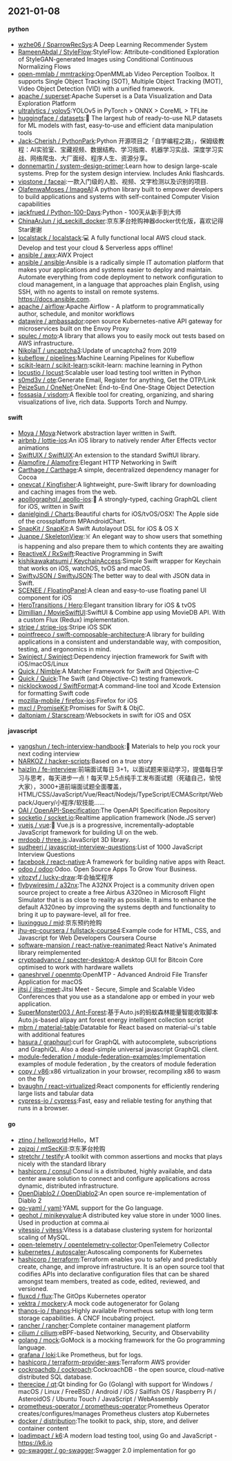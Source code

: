 ## 2021-01-08

#### python
* [wzhe06 / SparrowRecSys](https://github.com/wzhe06/SparrowRecSys):A Deep Learning Recommender System
* [RameenAbdal / StyleFlow](https://github.com/RameenAbdal/StyleFlow):StyleFlow: Attribute-conditioned Exploration of StyleGAN-generated Images using Conditional Continuous Normalizing Flows
* [open-mmlab / mmtracking](https://github.com/open-mmlab/mmtracking):OpenMMLab Video Perception Toolbox. It supports Single Object Tracking (SOT), Multiple Object Tracking (MOT), Video Object Detection (VID) with a unified framework.
* [apache / superset](https://github.com/apache/superset):Apache Superset is a Data Visualization and Data Exploration Platform
* [ultralytics / yolov5](https://github.com/ultralytics/yolov5):YOLOv5 in PyTorch > ONNX > CoreML > TFLite
* [huggingface / datasets](https://github.com/huggingface/datasets):🤗
The largest hub of ready-to-use NLP datasets for ML models with fast, easy-to-use and efficient data manipulation tools
* [Jack-Cherish / PythonPark](https://github.com/Jack-Cherish/PythonPark):Python 开源项目之「自学编程之路」，保姆级教程：AI实验室、宝藏视频、数据结构、学习指南、机器学习实战、深度学习实战、网络爬虫、大厂面经、程序人生、资源分享。
* [donnemartin / system-design-primer](https://github.com/donnemartin/system-design-primer):Learn how to design large-scale systems. Prep for the system design interview. Includes Anki flashcards.
* [vipstone / faceai](https://github.com/vipstone/faceai):一款入门级的人脸、视频、文字检测以及识别的项目.
* [OlafenwaMoses / ImageAI](https://github.com/OlafenwaMoses/ImageAI):A python library built to empower developers to build applications and systems with self-contained Computer Vision capabilities
* [jackfrued / Python-100-Days](https://github.com/jackfrued/Python-100-Days):Python - 100天从新手到大师
* [ChinaArJun / jd_seckill_docker](https://github.com/ChinaArJun/jd_seckill_docker):京东茅台抢购神器docker优化版，喜欢记得Star谢谢
* [localstack / localstack](https://github.com/localstack/localstack):💻
A fully functional local AWS cloud stack. Develop and test your cloud & Serverless apps offline!
* [ansible / awx](https://github.com/ansible/awx):AWX Project
* [ansible / ansible](https://github.com/ansible/ansible):Ansible is a radically simple IT automation platform that makes your applications and systems easier to deploy and maintain. Automate everything from code deployment to network configuration to cloud management, in a language that approaches plain English, using SSH, with no agents to install on remote systems. https://docs.ansible.com.
* [apache / airflow](https://github.com/apache/airflow):Apache Airflow - A platform to programmatically author, schedule, and monitor workflows
* [datawire / ambassador](https://github.com/datawire/ambassador):open source Kubernetes-native API gateway for microservices built on the Envoy Proxy
* [spulec / moto](https://github.com/spulec/moto):A library that allows you to easily mock out tests based on AWS infrastructure.
* [NikolaiT / uncaptcha3](https://github.com/NikolaiT/uncaptcha3):Update of uncaptcha2 from 2019
* [kubeflow / pipelines](https://github.com/kubeflow/pipelines):Machine Learning Pipelines for Kubeflow
* [scikit-learn / scikit-learn](https://github.com/scikit-learn/scikit-learn):scikit-learn: machine learning in Python
* [locustio / locust](https://github.com/locustio/locust):Scalable user load testing tool written in Python
* [s0md3v / ote](https://github.com/s0md3v/ote):Generate Email, Register for anything, Get the OTP/Link
* [PeizeSun / OneNet](https://github.com/PeizeSun/OneNet):OneNet: End-to-End One-Stage Object Detection
* [fossasia / visdom](https://github.com/fossasia/visdom):A flexible tool for creating, organizing, and sharing visualizations of live, rich data. Supports Torch and Numpy.

#### swift
* [Moya / Moya](https://github.com/Moya/Moya):Network abstraction layer written in Swift.
* [airbnb / lottie-ios](https://github.com/airbnb/lottie-ios):An iOS library to natively render After Effects vector animations
* [SwiftUIX / SwiftUIX](https://github.com/SwiftUIX/SwiftUIX):An extension to the standard SwiftUI library.
* [Alamofire / Alamofire](https://github.com/Alamofire/Alamofire):Elegant HTTP Networking in Swift
* [Carthage / Carthage](https://github.com/Carthage/Carthage):A simple, decentralized dependency manager for Cocoa
* [onevcat / Kingfisher](https://github.com/onevcat/Kingfisher):A lightweight, pure-Swift library for downloading and caching images from the web.
* [apollographql / apollo-ios](https://github.com/apollographql/apollo-ios):📱
A strongly-typed, caching GraphQL client for iOS, written in Swift
* [danielgindi / Charts](https://github.com/danielgindi/Charts):Beautiful charts for iOS/tvOS/OSX! The Apple side of the crossplatform MPAndroidChart.
* [SnapKit / SnapKit](https://github.com/SnapKit/SnapKit):A Swift Autolayout DSL for iOS & OS X
* [Juanpe / SkeletonView](https://github.com/Juanpe/SkeletonView):☠️
An elegant way to show users that something is happening and also prepare them to which contents they are awaiting
* [ReactiveX / RxSwift](https://github.com/ReactiveX/RxSwift):Reactive Programming in Swift
* [kishikawakatsumi / KeychainAccess](https://github.com/kishikawakatsumi/KeychainAccess):Simple Swift wrapper for Keychain that works on iOS, watchOS, tvOS and macOS.
* [SwiftyJSON / SwiftyJSON](https://github.com/SwiftyJSON/SwiftyJSON):The better way to deal with JSON data in Swift.
* [SCENEE / FloatingPanel](https://github.com/SCENEE/FloatingPanel):A clean and easy-to-use floating panel UI component for iOS
* [HeroTransitions / Hero](https://github.com/HeroTransitions/Hero):Elegant transition library for iOS & tvOS
* [Dimillian / MovieSwiftUI](https://github.com/Dimillian/MovieSwiftUI):SwiftUI & Combine app using MovieDB API. With a custom Flux (Redux) implementation.
* [stripe / stripe-ios](https://github.com/stripe/stripe-ios):Stripe iOS SDK
* [pointfreeco / swift-composable-architecture](https://github.com/pointfreeco/swift-composable-architecture):A library for building applications in a consistent and understandable way, with composition, testing, and ergonomics in mind.
* [Swinject / Swinject](https://github.com/Swinject/Swinject):Dependency injection framework for Swift with iOS/macOS/Linux
* [Quick / Nimble](https://github.com/Quick/Nimble):A Matcher Framework for Swift and Objective-C
* [Quick / Quick](https://github.com/Quick/Quick):The Swift (and Objective-C) testing framework.
* [nicklockwood / SwiftFormat](https://github.com/nicklockwood/SwiftFormat):A command-line tool and Xcode Extension for formatting Swift code
* [mozilla-mobile / firefox-ios](https://github.com/mozilla-mobile/firefox-ios):Firefox for iOS
* [mxcl / PromiseKit](https://github.com/mxcl/PromiseKit):Promises for Swift & ObjC.
* [daltoniam / Starscream](https://github.com/daltoniam/Starscream):Websockets in swift for iOS and OSX

#### javascript
* [yangshun / tech-interview-handbook](https://github.com/yangshun/tech-interview-handbook):💯
Materials to help you rock your next coding interview
* [NARKOZ / hacker-scripts](https://github.com/NARKOZ/hacker-scripts):Based on a true story
* [haizlin / fe-interview](https://github.com/haizlin/fe-interview):前端面试每日 3+1，以面试题来驱动学习，提倡每日学习与思考，每天进步一点！每天早上5点纯手工发布面试题（死磕自己，愉悦大家），3000+道前端面试题全面覆盖，HTML/CSS/JavaScript/Vue/React/Nodejs/TypeScript/ECMAScritpt/Webpack/Jquery/小程序/软技能……
* [OAI / OpenAPI-Specification](https://github.com/OAI/OpenAPI-Specification):The OpenAPI Specification Repository
* [socketio / socket.io](https://github.com/socketio/socket.io):Realtime application framework (Node.JS server)
* [vuejs / vue](https://github.com/vuejs/vue):🖖
Vue.js is a progressive, incrementally-adoptable JavaScript framework for building UI on the web.
* [mrdoob / three.js](https://github.com/mrdoob/three.js):JavaScript 3D library.
* [sudheerj / javascript-interview-questions](https://github.com/sudheerj/javascript-interview-questions):List of 1000 JavaScript Interview Questions
* [facebook / react-native](https://github.com/facebook/react-native):A framework for building native apps with React.
* [odoo / odoo](https://github.com/odoo/odoo):Odoo. Open Source Apps To Grow Your Business.
* [vitozyf / lucky-draw](https://github.com/vitozyf/lucky-draw):年会抽奖程序
* [flybywiresim / a32nx](https://github.com/flybywiresim/a32nx):The A32NX Project is a community driven open source project to create a free Airbus A320neo in Microsoft Flight Simulator that is as close to reality as possible. It aims to enhance the default A320neo by improving the systems depth and functionality to bring it up to payware-level, all for free.
* [liuxingguo / mjd](https://github.com/liuxingguo/mjd):京东预约抢购
* [jhu-ep-coursera / fullstack-course4](https://github.com/jhu-ep-coursera/fullstack-course4):Example code for HTML, CSS, and Javascript for Web Developers Coursera Course
* [software-mansion / react-native-reanimated](https://github.com/software-mansion/react-native-reanimated):React Native's Animated library reimplemented
* [cryptoadvance / specter-desktop](https://github.com/cryptoadvance/specter-desktop):A desktop GUI for Bitcoin Core optimised to work with hardware wallets
* [ganeshrvel / openmtp](https://github.com/ganeshrvel/openmtp):OpenMTP - Advanced Android File Transfer Application for macOS
* [jitsi / jitsi-meet](https://github.com/jitsi/jitsi-meet):Jitsi Meet - Secure, Simple and Scalable Video Conferences that you use as a standalone app or embed in your web application.
* [SuperMonster003 / Ant-Forest](https://github.com/SuperMonster003/Ant-Forest):基于Auto.js的蚂蚁森林能量智能收取脚本 Auto.js-based alipay ant forest energy intelligent collection script
* [mbrn / material-table](https://github.com/mbrn/material-table):Datatable for React based on material-ui's table with additional features
* [hasura / graphqurl](https://github.com/hasura/graphqurl):curl for GraphQL with autocomplete, subscriptions and GraphiQL. Also a dead-simple universal javascript GraphQL client.
* [module-federation / module-federation-examples](https://github.com/module-federation/module-federation-examples):Implementation examples of module federation , by the creators of module federation
* [copy / v86](https://github.com/copy/v86):x86 virtualization in your browser, recompiling x86 to wasm on the fly
* [bvaughn / react-virtualized](https://github.com/bvaughn/react-virtualized):React components for efficiently rendering large lists and tabular data
* [cypress-io / cypress](https://github.com/cypress-io/cypress):Fast, easy and reliable testing for anything that runs in a browser.

#### go
* [ztino / helloworld](https://github.com/ztino/helloworld):Hello，MT
* [zqjzqj / mtSecKill](https://github.com/zqjzqj/mtSecKill):京东茅台抢购
* [stretchr / testify](https://github.com/stretchr/testify):A toolkit with common assertions and mocks that plays nicely with the standard library
* [hashicorp / consul](https://github.com/hashicorp/consul):Consul is a distributed, highly available, and data center aware solution to connect and configure applications across dynamic, distributed infrastructure.
* [OpenDiablo2 / OpenDiablo2](https://github.com/OpenDiablo2/OpenDiablo2):An open source re-implementation of Diablo 2
* [go-yaml / yaml](https://github.com/go-yaml/yaml):YAML support for the Go language.
* [geohot / minikeyvalue](https://github.com/geohot/minikeyvalue):A distributed key value store in under 1000 lines. Used in production at comma.ai
* [vitessio / vitess](https://github.com/vitessio/vitess):Vitess is a database clustering system for horizontal scaling of MySQL.
* [open-telemetry / opentelemetry-collector](https://github.com/open-telemetry/opentelemetry-collector):OpenTelemetry Collector
* [kubernetes / autoscaler](https://github.com/kubernetes/autoscaler):Autoscaling components for Kubernetes
* [hashicorp / terraform](https://github.com/hashicorp/terraform):Terraform enables you to safely and predictably create, change, and improve infrastructure. It is an open source tool that codifies APIs into declarative configuration files that can be shared amongst team members, treated as code, edited, reviewed, and versioned.
* [fluxcd / flux](https://github.com/fluxcd/flux):The GitOps Kubernetes operator
* [vektra / mockery](https://github.com/vektra/mockery):A mock code autogenerator for Golang
* [thanos-io / thanos](https://github.com/thanos-io/thanos):Highly available Prometheus setup with long term storage capabilities. A CNCF Incubating project.
* [rancher / rancher](https://github.com/rancher/rancher):Complete container management platform
* [cilium / cilium](https://github.com/cilium/cilium):eBPF-based Networking, Security, and Observability
* [golang / mock](https://github.com/golang/mock):GoMock is a mocking framework for the Go programming language.
* [grafana / loki](https://github.com/grafana/loki):Like Prometheus, but for logs.
* [hashicorp / terraform-provider-aws](https://github.com/hashicorp/terraform-provider-aws):Terraform AWS provider
* [cockroachdb / cockroach](https://github.com/cockroachdb/cockroach):CockroachDB - the open source, cloud-native distributed SQL database.
* [therecipe / qt](https://github.com/therecipe/qt):Qt binding for Go (Golang) with support for Windows / macOS / Linux / FreeBSD / Android / iOS / Sailfish OS / Raspberry Pi / AsteroidOS / Ubuntu Touch / JavaScript / WebAssembly
* [prometheus-operator / prometheus-operator](https://github.com/prometheus-operator/prometheus-operator):Prometheus Operator creates/configures/manages Prometheus clusters atop Kubernetes
* [docker / distribution](https://github.com/docker/distribution):The toolkit to pack, ship, store, and deliver container content
* [loadimpact / k6](https://github.com/loadimpact/k6):A modern load testing tool, using Go and JavaScript - https://k6.io
* [go-swagger / go-swagger](https://github.com/go-swagger/go-swagger):Swagger 2.0 implementation for go
